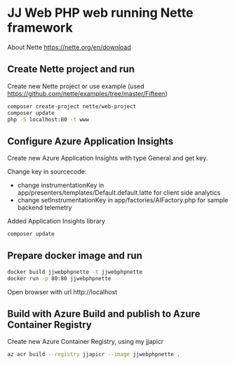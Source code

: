# JJ Web PHP web running Nette framework

About Nette https://nette.org/en/download

## Create Nette project and run

Create new Nette project or use example (used https://github.com/nette/examples/tree/master/Fifteen)

```bash
composer create-project nette/web-project
composer update
php -S localhost:80 -t www
```

## Configure Azure Application Insights

Create new Azure Application Insights with type General and get key.

Change key in sourcecode:

- change instrumentationKey in app/presenters/templates/Default.default.latte for client side analytics
- change setInstrumentationKey in app/factories/AIFactory.php for sample backend telemetry

Added Application Insights library

```bash
composer update
```

## Prepare docker image and run

```bash
docker build jjwebphpnette -t jjwebphpnette
docker run -p 80:80 jjwebphpnette
```

Open browser with url http://localhost

## Build with Azure Build and publish to Azure Container Registry

Create new Azure Container Registry, using my jjapicr

```bash
az acr build --registry jjapicr --image jjwebphpnette .
```